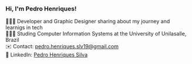 ### Hi, I'm Pedro Henriques!

👨🏻‍💻 Developer and Graphic Designer sharing about my journey and learnigs in tech<br/>
👨🏻‍🎓 Studing Computer Information Systems at the University of Unilasalle, Brazil<br/>
✉️ Contact: [pedro.henriques.slv19@gmail.com](mailto:pedro.henriques.slv19@gmail.com)<br/>
🔗 LinkedIn: [Pedro Henriques Silva](https://www.linkedin.com/in/pedro-henriques-silva-541a0a219/)




